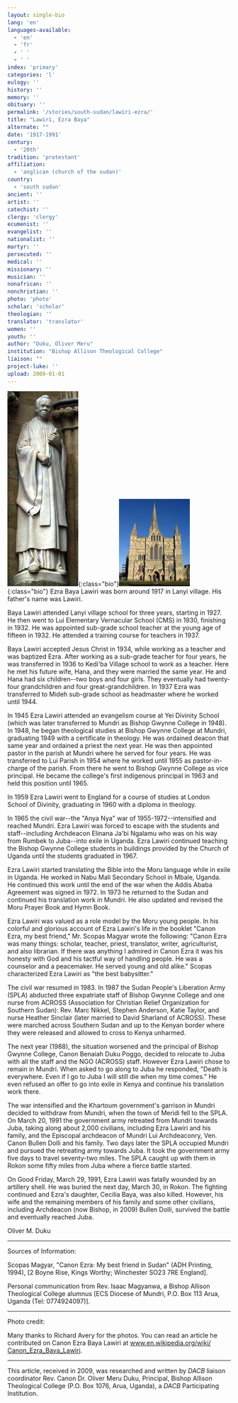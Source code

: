 ```yaml
---
layout: single-bio
lang: 'en'
languages-available:
  - 'en'
  - 'fr'
  - ' '
  - ' '
index: 'primary'
categories: 'l'
eulogy: ''
history: ''
memory: ''
obituary: ''
permalink: '/stories/south-sudan/lawiri-ezra/'
title: "Lawiri, Ezra Baya"
alternate: ""
date: '1917-1991'
century:
  - '20th'
tradition: 'protestant'
affiliation:
  - 'anglican (church of the sudan)'
country:
  - 'south sudan'
ancient: ''
artist: ''
catechist: ''
clergy: 'clergy'
ecumenist: ''
evangelist: ''
nationalist: ''
martyr: ''
persecuted: ''
medical: ''
missionary: ''
musician: ''
nonafrican: ''
nonchristian: ''
photo: 'photo'
scholar: 'scholar'
theologian: ''
translator: 'translator'
women: ''
youth: ''
author: "Duku, Oliver Meru"
institution: "Bishop Allison Theological College"
liaison: ""
project-luke: ''
upload: 2009-01-01
---
```


![Ezra Baya Lawiri](/images/bio-pics/sudan/lawiri-ezra/lawiri-ezra-small.jpg){:class="bio"}![Ezra Lawiri Cathedral](/images/bio-pics/sudan/lawiri-ezra/cathedral-Lawiri-small.jpg){:class="bio"} Ezra Baya Lawiri was born around 1917 in Lanyi village. His father's name was Lawiri.

Baya Lawiri attended Lanyi village school for three years, starting in 1927. He then went to Lui Elementary Vernacular School (CMS) in 1930, finishing in 1932. He was appointed sub-grade school teacher at the young age of fifteen in 1932. He attended a training course for teachers in 1937.

Baya Lawiri accepted Jesus Christ in 1934, while working as a teacher and was baptized Ezra. After working as a sub-grade teacher for four years, he was transferred in 1936 to Kedi'ba Village school to work as a teacher. Here he met his future wife, Hana, and they were married the same year. He and Hana had six children--two boys and four girls. They eventually had twenty-four grandchildren and four great-grandchildren. In 1937 Ezra was transferred to Mideh sub-grade school as headmaster where he worked until 1944.

In 1945 Ezra Lawiri attended an evangelism course at Yei Divinity School (which was later transferred to Mundri as Bishop Gwynne College in 1948). In 1948, he began theological studies at Bishop Gwynne College at Mundri, graduating 1949 with a certificate in theology. He was ordained deacon that same year and ordained a priest the next year. He was then appointed pastor in the parish at Mundri where he served for four years. He was transferred to Lui Parish in 1954 where he worked until 1955 as pastor-in-charge of the parish. From there he went to Bishop Gwynne College as vice principal. He became the college's first indigenous principal in 1963 and held this position until 1965.

In 1959 Ezra Lawiri went to England for a course of studies at London School of Divinity, graduating in 1960 with a diploma in theology.

In 1965 the civil war--the "Anya Nya" war of 1955-1972--intensified and reached Mundri. Ezra Lawiri  was forced to escape with the students and staff--including Archdeacon Elinana Ja'bi Ngalamu who was on his way from Rumbek to Juba--into exile in Uganda. Ezra Lawiri continued teaching the Bishop Gwynne College students in buildings provided by the Church of Uganda until the students graduated in 1967.

Ezra Lawiri started translating the Bible into the Moru language while in exile in Uganda. He worked in Nabu Mali Secondary School in Mbale, Uganda. He continued this work until the end of the war when the Addis Ababa Agreement was signed in 1972. In 1973 he returned to the Sudan and continued his translation work in Mundri. He also updated and revised the Moru Prayer Book and Hymn Book.

Ezra Lawiri was valued as a role model by the Moru young people. In his colorful and glorious account of Ezra Lawiri's life in the booklet "Canon Ezra, my best friend," Mr. Scopas Magyar wrote the following: "Canon Ezra was many things: scholar, teacher, priest, translator, writer, agriculturist, and also librarian. If there was anything I admired in Canon Ezra it was his honesty with God and his tactful way of handling people. He was a counselor and a peacemaker. He served young and old alike." Scopas characterized Ezra Lawiri as "the best babysitter."

The civil war resumed in 1983. In 1987 the Sudan People's Liberation Army (SPLA) abducted three expatriate staff of Bishop Gwynne College and one nurse from ACROSS (Association for Christian Relief Organization for Southern Sudan): Rev. Marc Nikkel, Stephen Anderson, Katie Taylor, and nurse Heather Sinclair (later married to David Sharland of ACROSS). These were marched across Southern Sudan and up to the Kenyan border where they were released and allowed to cross to Kenya unharmed.

The next year (1988), the situation worsened and the principal of Bishop Gwynne College, Canon Benaiah Duku Poggo, decided to relocate to Juba with all the staff and the NGO (ACROSS) staff. However Ezra Lawiri chose to remain in Mundri. When asked to go along to Juba he responded, "Death is everywhere. Even if I go to Juba I will still die when my time comes." He even refused an offer to go into exile in Kenya and continue his translation work there.

The war intensified and the Khartoum government's garrison in Mundri decided to withdraw from Mundri, when the town of Meridi fell to the SPLA. On March 20, 1991 the government army retreated from Mundri towards Juba, taking along about 2,000 civilians, including Ezra Lawiri and his family, and the Episcopal archdeacon of Mundri Lui Archdeaconry, Ven. Canon Bullen Dolli and his family. Two days later the SPLA occupied Mundri and pursued the retreating army towards Juba. It took the government army five days to travel seventy-two miles. The SPLA caught up with them in Rokon some fifty miles from Juba where a fierce battle started.

On Good Friday, March 29, 1991, Ezra Lawiri was fatally wounded by an artillery shell. He was buried the next day, March 30, in Rokon. The fighting continued and Ezra's daughter, Cecilia Baya, was also killed. However, his wife and the remaining members of his family and some other civilians, including Archdeacon (now Bishop, in 2009) Bullen Dolli, survived the battle and eventually reached Juba.

Oliver M. Duku

---

Sources of Information:

Scopas Magyar,  "Canon Ezra: My best friend in Sudan" (ADH Printing, 1994), [2 Boyne Rise, Kings Worthy; Winchester SO23 7RE England].

Personal communication from Rev. Isaac Magyanwa, a Bishop Allison Theological College alumnus [ECS Diocese of Mundri, P.O. Box 113 Arua, Uganda (Tel: 0774924097)].

---

Photo credit:

Many thanks to Richard Avery for the photos. You can read an article he contributed on Canon Ezra Baya Lawiri at [www.en.wikipedia.org/wiki/ Canon_Ezra_Baya_Lawiri](http://en.wikipedia.org/wiki/Canon_Ezra_Baya_Lawiri).

---

This article, received in 2009, was researched and written by *DACB* liaison coordinator Rev. Canon Dr. Oliver Meru Duku, Principal, Bishop Allison Theological College (P.O. Box 1076, Arua, Uganda), a *DACB* Participating Institution.
